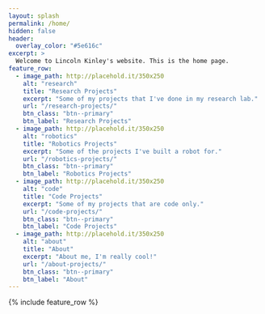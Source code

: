 ```yaml
---
layout: splash
permalink: /home/
hidden: false
header:
  overlay_color: "#5e616c"
excerpt: >
  Welcome to Lincoln Kinley's website. This is the home page.
feature_row:
  - image_path: http://placehold.it/350x250
    alt: "research"
    title: "Research Projects"
    excerpt: "Some of my projects that I've done in my research lab."
    url: "/research-projects/"
    btn_class: "btn--primary"
    btn_label: "Research Projects"
  - image_path: http://placehold.it/350x250
    alt: "robotics"
    title: "Robotics Projects"
    excerpt: "Some of the projects I've built a robot for."
    url: "/robotics-projects/"
    btn_class: "btn--primary"
    btn_label: "Robotics Projects"
  - image_path: http://placehold.it/350x250
    alt: "code"
    title: "Code Projects"
    excerpt: "Some of my projects that are code only."
    url: "/code-projects/"
    btn_class: "btn--primary"
    btn_label: "Code Projects"
  - image_path: http://placehold.it/350x250
    alt: "about"
    title: "About"
    excerpt: "About me, I'm really cool!"
    url: "/about-projects/"
    btn_class: "btn--primary"
    btn_label: "About" 
---
```


{% include feature_row %}
